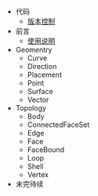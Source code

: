 - 代码
    - [版本控制](document/code/version_control.md)
- 前言
    - [使用说明](instrutions/README.md)
- Geomentry
    - Curve
    - Direction
    - Placement
    - Point
    - Surface
    - Vector
- Topology
    - Body
    - ConnectedFaceSet
    - Edge
    - Face
    - FaceBound
    - Loop
    - Shell
    - Vertex
- 未完待续


